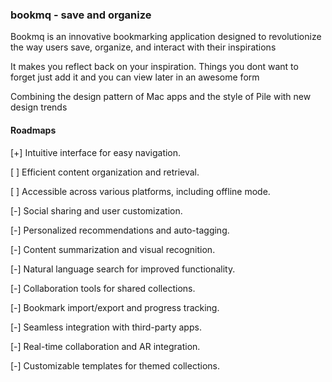### bookmq - save and organize

Bookmq is an innovative bookmarking application designed to revolutionize the way users save, organize, and interact with their inspirations

It makes you reflect back on your inspiration. Things you dont want to forget just add it and you can view later in an awesome form

Combining the design pattern of Mac apps and the style of Pile with new design trends

#### Roadmaps
[+] Intuitive interface for easy navigation.

[ ] Efficient content organization and retrieval.

[ ] Accessible across various platforms, including offline mode.

[-] Social sharing and user customization.

[-] Personalized recommendations and auto-tagging.

[-] Content summarization and visual recognition.

[-] Natural language search for improved functionality.

[-] Collaboration tools for shared collections.

[-] Bookmark import/export and progress tracking.

[-] Seamless integration with third-party apps.

[-] Real-time collaboration and AR integration.

[-] Customizable templates for themed collections.